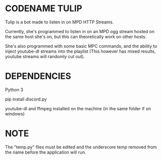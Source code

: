 CODENAME TULIP
==============
Tulip is a bot made to listen in on MPD HTTP Streams. 

Currently, she's programmed to listen in on an MPD ogg stream hosted on the same host she's on, but this can theoretically work on other hosts. 

She's also programmed with some basic MPC commands, and the ability to inject youtube-dl streams into the playlist (This however has mixed results, youtube streams will randomly cut out).

DEPENDENCIES
=============
Python 3

pip install discord.py

youtube-dl and ffmpeg installed on the machine (in the same folder if on windows)

NOTE
=============
The "temp.py" files must be edited and the underscore temp removed from the
name before the application will run.
